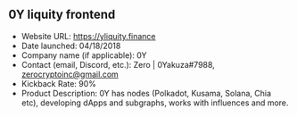 ## 0Y liquity frontend 
- Website URL: https://yliquity.finance
- Date launched: 04/18/2018
- Company name (if applicable): 0Y
- Contact (email, Discord, etc.): Zero | 0Yakuza#7988, zerocryptoinc@gmail.com
- Kickback Rate: 90%
- Product Description: 0Y has nodes (Polkadot, Kusama, Solana, Chia etc), developing dApps and subgraphs, works with influences and more. 
